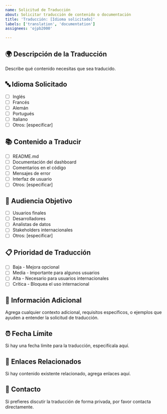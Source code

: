 ```yaml
---
name: Solicitud de Traducción
about: Solicitar traducción de contenido o documentación
title: 'Traducción: [Idioma solicitado]'
labels: ['translation', 'documentation']
assignees: 'ojpb2000'

---
```


## 🌍 Descripción de la Traducción
Describe qué contenido necesitas que sea traducido.

## 🔤 Idioma Solicitado
- [ ] Inglés
- [ ] Francés
- [ ] Alemán
- [ ] Portugués
- [ ] Italiano
- [ ] Otros: [especificar]

## 📚 Contenido a Traducir
- [ ] README.md
- [ ] Documentación del dashboard
- [ ] Comentarios en el código
- [ ] Mensajes de error
- [ ] Interfaz de usuario
- [ ] Otros: [especificar]

## 🎯 Audiencia Objetivo
- [ ] Usuarios finales
- [ ] Desarrolladores
- [ ] Analistas de datos
- [ ] Stakeholders internacionales
- [ ] Otros: [especificar]

## 📋 Prioridad de Traducción
- [ ] Baja - Mejora opcional
- [ ] Media - Importante para algunos usuarios
- [ ] Alta - Necesario para usuarios internacionales
- [ ] Crítica - Bloquea el uso internacional

## 📝 Información Adicional
Agrega cualquier contexto adicional, requisitos específicos, o ejemplos que ayuden a entender la solicitud de traducción.

## ⏰ Fecha Límite
Si hay una fecha límite para la traducción, especifícala aquí.

## 🔗 Enlaces Relacionados
Si hay contenido existente relacionado, agrega enlaces aquí.

## 📧 Contacto
Si prefieres discutir la traducción de forma privada, por favor contacta directamente.
